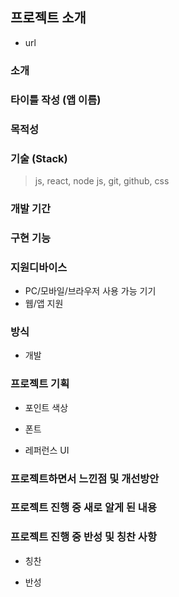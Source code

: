 ## 프로젝트 소개

- url

>

### 소개

### 타이틀 작성 (앱 이름)

### 목적성

### 기술 (Stack)

> js, react, node js, git, github, css

### 개발 기간

>

### 구현 기능

>

### 지원디바이스

- PC/모바일/브라우저 사용 가능 기기
- 웹/앱 지원

### 방식

- 개발

### 프로젝트 기획

- 포인트 색상

>

- 폰트

>

- 레퍼런스 UI

>

### 프로젝트하면서 느낀점 및 개선방안

>

### 프로젝트 진행 중 새로 알게 된 내용

>

### 프로젝트 진행 중 반성 및 칭찬 사항

- 칭찬

>

- 반성

>
